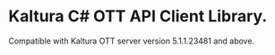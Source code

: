 # Kaltura C# OTT API Client Library.
Compatible with Kaltura OTT server version 5.1.1.23481 and above.
